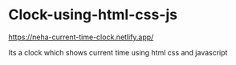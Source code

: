 # Clock-using-html-css-js

https://neha-current-time-clock.netlify.app/

Its a clock which shows current time using html css and javascript
